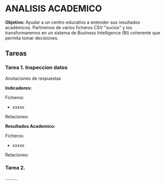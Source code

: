 # ANALISIS ACADEMICO

**Objetivo:** Ayudar a un centro educativo a entender sus resultados académicos. Partiremos de varios ficheros CSV "sucios" y los transformaremos en un sistema de Business Intelligence (BI) coherente que permita tomar decisiones.

## Tareas

### Tarea 1. Inspeccion datos

Anotaciones de respuestas

**Indicadores:**

Ficheros:
 - xxxxx

Relaciones:

**Resultados Academico:**

Ficheros:
 - xxxxx

Relaciones:

### Tarea 2. 

..........